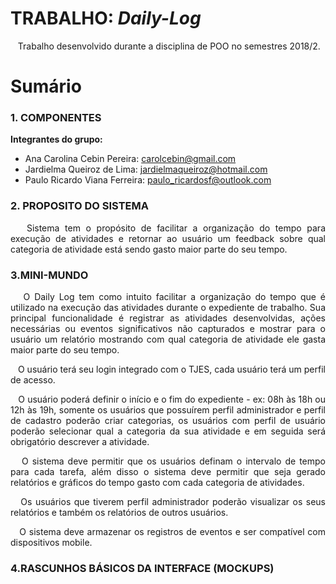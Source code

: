 # TRABALHO: _Daily-Log_

<P align="justify">&nbsp&nbsp Trabalho desenvolvido durante a disciplina de POO no semestres 2018/2.</p>

# Sumário

### 1. COMPONENTES<br>
**Integrantes do grupo:**<br>
- Ana Carolina Cebin Pereira: <a href="url"> carolcebin@gmail.com </a>
- Jardielma Queiroz de Lima: <a href="url"> jardielmaqueiroz@hotmail.com </a>
- Paulo Ricardo Viana Ferreira: <a href="url"> paulo_ricardosf@outlook.com <br></a>

### 2. PROPOSITO DO SISTEMA<br>
<P align="justify">&nbsp&nbsp Sistema tem o propósito de facilitar a organização do tempo para execução de atividades e retornar
ao usuário um feedback sobre qual categoria de atividade está sendo gasto maior parte do seu tempo. </p>

### 3.MINI-MUNDO<br>
<P align="justify">&nbsp&nbsp O Daily Log tem como intuito facilitar a organização do tempo que é  utilizado na execução das atividades durante o expediente de trabalho. Sua principal funcionalidade é registrar as atividades desenvolvidas, ações necessárias ou eventos significativos
não capturados e mostrar para o usuário um relatório mostrando com qual categoria de atividade ele gasta maior parte do seu tempo. </p>

<P align="justify">&nbsp&nbsp O usuário terá seu login integrado com o TJES, cada usuário terá um perfil de acesso.</p>

<P align="justify">&nbsp&nbsp O usuário poderá definir o início e o fim do expediente - ex: 08h às 18h ou 12h às 19h, somente os usuários que possuírem perfil administrador 
 e perfil de cadastro poderão criar categorias, os usuários com perfil de usuário poderão selecionar qual a categoria da sua atividade e em seguida 
 será obrigatório descrever a atividade.</p>
 
<P align="justify">&nbsp&nbsp O sistema deve permitir que os usuários definam o intervalo de tempo para cada tarefa, além disso o sistema deve permitir que seja gerado relatórios e gráficos do tempo gasto
 com cada categoria de atividades.</p>
 
<P align="justify">&nbsp&nbsp Os usuários que tiverem perfil administrador poderão visualizar os seus relatórios e também os relatórios 
de outros usuários.</p>

<P align="justify">&nbsp&nbsp O sistema deve armazenar os registros de eventos e ser compatível com dispositivos mobile.</p>

### 4.RASCUNHOS BÁSICOS DA INTERFACE (MOCKUPS)<br>
